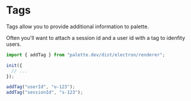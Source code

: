 # Tags

Tags allow you to provide additional information to palette.

Often you'll want to attach a session id and a user id with a tag to idenfity users.

```ts {7-8} title="index.js"
import { addTag } from "palette.dev/dist/electron/renderer";

init({
  // ...
});

addTag("userId", "u-123");
addTag("sessionId", "s-123");
```
